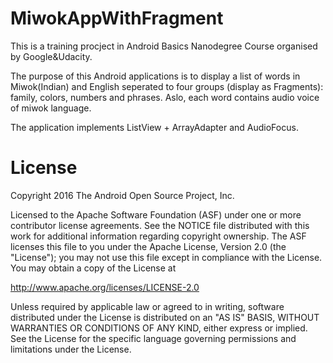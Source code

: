 # MiwokAppWithFragment

This is a training procject in Android Basics Nanodegree Course organised by Google&Udacity.

The purpose of this Android applications is to display a list of words in Miwok(Indian) and English seperated to four groups (display as Fragments): family, colors, numbers and phrases. Aslo, each word contains audio voice of miwok language.

The application implements ListView + ArrayAdapter and AudioFocus.


# License

Copyright 2016 The Android Open Source Project, Inc.

Licensed to the Apache Software Foundation (ASF) under one or more contributor license agreements. See the NOTICE file distributed with this work for additional information regarding copyright ownership. The ASF licenses this file to you under the Apache License, Version 2.0 (the "License"); you may not use this file except in compliance with the License. You may obtain a copy of the License at

http://www.apache.org/licenses/LICENSE-2.0

Unless required by applicable law or agreed to in writing, software distributed under the License is distributed on an "AS IS" BASIS, WITHOUT WARRANTIES OR CONDITIONS OF ANY KIND, either express or implied. See the License for the specific language governing permissions and limitations under the License.
